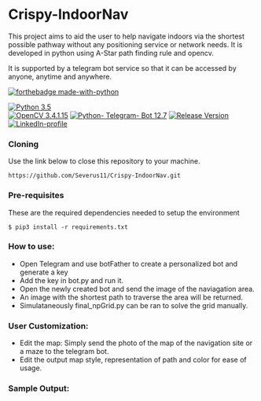 # Crispy-IndoorNav
This project aims to aid the user to help navigate indoors via the shortest possible pathway without any positioning service or network needs.
It is developed in python using A-Star path finding rule and opencv.

It is supported by a telegram bot service so that it can be accessed by anyone, anytime and anywhere.

[![forthebadge made-with-python](http://ForTheBadge.com/images/badges/made-with-python.svg)](https://www.python.org/)

[![Python 3.5](https://img.shields.io/badge/python-3.5-teal.svg)](https://www.python.org/downloads/release/python-350/)  
[![OpenCV 3.4.1.15](https://img.shields.io/badge/OpenCV-version%203.4-orange.svg)](https://pypi.org/project/opencv-python/)
[![Python- Telegram- Bot 12.7](https://img.shields.io/badge/Telegram%20-version%2012.7-blue.svg)](https://pypi.org/project/python-telegram-bot/)
[![Release Version](https://img.shields.io/badge/Release%20-version%200.1.2-red.svg)](https://pypi.org/project/python-telegram-bot/)
 [![LinkedIn-profile](https://img.shields.io/badge/LinkedIn-Parthsarthi-blue.svg)](https://www.linkedin.com/in/parthsarthi-gupta-265b9816a)

### Cloning
Use the link below to close this repository to your machine.
```
https://github.com/Severus11/Crispy-IndoorNav.git
```
### Pre-requisites 
These are the required dependencies needed to setup the environment
```
$ pip3 install -r requirements.txt
```
### How to use:
- Open Telegram and use botFather to create a personalized bot and generate a key
- Add the key in bot.py and run it.
- Open the newly created bot and send the image of the naviagation area.
- An image with the shortest path to traverse the area will be returned.
- Simulataneously final_npGrid.py can be ran to solve the grid manually.


### User Customization:
- Edit the map: Simply send the photo of the map of the navigation site or a maze to the telegram bot.
- Edit the output map style, representation of path and color for ease of usage.

### Sample Output:

